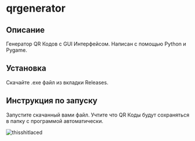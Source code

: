 # qrgenerator
## Описание
Генератор QR Кодов с GUI Интерфейсом.
Написан с помощью Python и Pygame.

## Установка
Скачайте .exe файл из вкладки Releases.

## Инструкция по запуску
Запустите скачанный вами файл. Учтите что QR Коды будут сохраняться в папку с программой автоматически.

![thisshitlaced](https://media.discordapp.net/attachments/886503514648485898/1361629758047256659/image.png?ex=67ff7408&is=67fe2288&hm=f18e65e304eddc8f2031987f0c325f5eb47f00fe37a4f44ac54a5d627db47a15&=&format=webp&quality=lossless)
